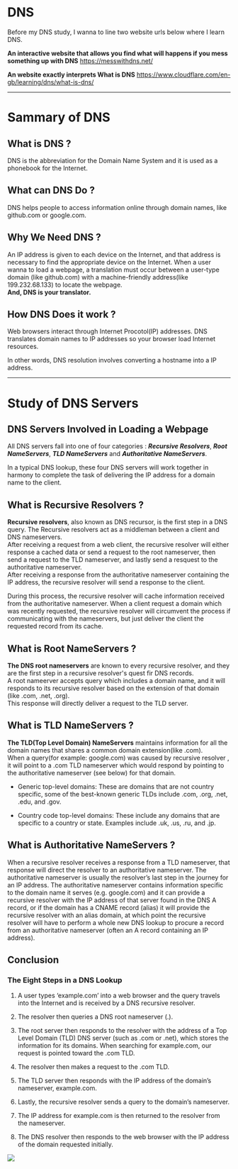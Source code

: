 <font face="inter">

# DNS

Before my DNS study, I wanna to line two website urls below where I learn DNS.

**An interactive website that allows you find what will happens if you mess something up with DNS**
<a>https://messwithdns.net/</a>

**An website exactly interprets What is DNS**
<a>https://www.cloudflare.com/en-gb/learning/dns/what-is-dns/</a>

---

# Sammary of DNS

## What is DNS ?
DNS is the abbreviation for the Domain Name System and it is used as a phonebook for the Internet.  

## What can DNS Do ?
DNS helps people to access information online through domain names, like github.com or google.com.

## Why We Need DNS ?
An IP address is given to each device on the Internet, and that address is necessary to find the appropriate device on the Internet. When a user wanna to load a webpage, a translation must occur between a user-type domain (like github.com) with a machine-friendly address(like 199.232.68.133) to locate the webpage.  
**And, DNS is your translator.**

## How DNS Does it work ?
Web browsers interact through Internet Procotol(IP) addresses. DNS translates domain names to IP addresses so your browser load Internet resources.

In other words, DNS resolution involves converting a hostname into a IP address. 

---

# Study of DNS Servers

## DNS Servers Involved in Loading a Webpage

All DNS servers fall into one of four categories : ***Recursive Resolvers***, ***Root NameServers***, ***TLD NameServers*** and ***Authoritative NameServers***.

In a typical DNS lookup, these four DNS servers will work together in harmony to complete the task of delivering the IP address for a domain name to the client.

## What is Recursive Resolvers ?

**Recursive resolvers**, also known as DNS recursor, is the first step in a DNS query. The Recursive resolvers act as a middleman between a client and DNS nameservers.  
After receiving a request from a web client, the recursive resolver will either response a cached data or send a request to the root nameserver, then send a request to the TLD nameserver, and lastly send a resquest to the authoritative nameserver.  
After receiving a response from the authoritative nameserver containing the IP address, the recursive resolver will send a response to the client.  

During this process, the recursive resolver will cache information received from the authoritative nameserver. When a client request a domain which was recently requested, the recursive resolver will circumvent the process if communicating with the nameservers, but just deliver the client the requested record from its cache.

## What is Root NameServers ?

**The DNS root nameservers** are known to every recursive resolver, and they are the first step in a recursive resolver's quest fir DNS records.   
A root nameerver accepts query which includes a domain name, and it will responds to its recursive resolver based on the extension of that domain (like .com, .net, .org).   
This response will directly deliver a request to the TLD server. 

## What is TLD NameServers ?

**The TLD(Top Level Domain) NameServers** maintains information for all the domain names that shares a common domain extension(like .com).  
When a query(for example: google.com) was caused by recursive resolver , it will point to a .com TLD nameserver which would respond by pointing to the authoritative nameserver (see below) for that domain.

- Generic top-level domains: These are domains that are not country specific, some of the best-known generic TLDs include .com, .org, .net, .edu, and .gov.

- Country code top-level domains: These include any domains that are specific to a country or state. Examples include .uk, .us, .ru, and .jp.

## What is Authoritative NameServers ?

When a recursive resolver receives a response from a TLD nameserver, that response will direct the resolver to an authoritative nameserver. The authoritative nameserver is usually the resolver’s last step in the journey for an IP address. The authoritative nameserver contains information specific to the domain name it serves (e.g. google.com) and it can provide a recursive resolver with the IP address of that server found in the DNS A record, or if the domain has a CNAME record (alias) it will provide the recursive resolver with an alias domain, at which point the recursive resolver will have to perform a whole new DNS lookup to procure a record from an authoritative nameserver (often an A record containing an IP address).

## Conclusion 

### **The Eight Steps in a DNS Lookup**

1. A user types ‘example.com’ into a web browser and the query travels into the Internet and is received by a DNS recursive resolver.

2. The resolver then queries a DNS root nameserver (.).

3. The root server then responds to the resolver with the address of a Top Level Domain (TLD) DNS server (such as .com or .net), which stores the information for its domains. When searching for example.com, our request is pointed toward the .com TLD.

4. The resolver then makes a request to the .com TLD.

5. The TLD server then responds with the IP address of the domain’s nameserver, example.com.

6. Lastly, the recursive resolver sends a query to the domain’s nameserver.

7. The IP address for example.com is then returned to the resolver from the nameserver.

8. The DNS resolver then responds to the web browser with the IP address of the domain requested initially.

![](https://www.cloudflare.com/img/learning/dns/what-is-dns/dns-lookup-diagram.png)

</font>

